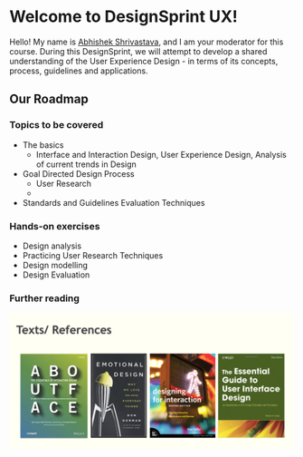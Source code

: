 # Welcome to DesignSprint UX!
Hello! My name is [Abhishek Shrivastava](https://www.iitg.ac.in/shri/), and I am your moderator for this course. During this DesignSprint, we will attempt to develop a shared understanding of the User Experience Design - in terms of its concepts, process, guidelines and applications. 
## Our Roadmap
### Topics to be covered
- The basics 
  - Interface and Interaction Design, User Experience Design, Analysis of current trends in Design
- Goal Directed Design Process
  - User Research
  - 
- Standards and Guidelines Evaluation Techniques
### Hands-on exercises
- Design analysis
- Practicing User Research Techniques
- Design modelling
- Design Evaluation
### Further reading
![](https://raw.githubusercontent.com/shriitg/DesignSprintUX/master/Screenshot%202020-09-17%20at%207.19.04%20PM.png)
